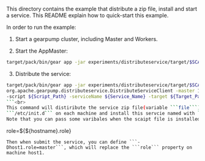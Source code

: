This directory contains the example that distribute a zip file, install and start a service. This README explain how to quick-start this example.

In order to run the example:

  1. Start a gearpump cluster, including Master and Workers.

  2. Start the AppMaster:<br>
  ```bash
  target/pack/bin/gear app -jar experiments/distributeservice/target/$SCALA_VERSION_MAJOR/gearpump-experiments-distributeservice_$VERSION.jar org.apache.gearpump.distributeservice.DistributeService
  ```
  3. Distribute the service:<br>
  ```bash
  target/pack/bin/gear app -jar experiments/distributeservice/target/$SCALA_VERSION_MAJOR/gearpump-experiments-distributeservice_$VERSION.jar
  org.apache.gearpump.distributeservice.DistributeServiceClient -master 127.0.0.1:3000 -appid $APPID -file ${File_Path}
  -script ${Script_Path} -serviceName ${Service_Name} -target ${Target_Path} -Dkey1=value1 -Dkey2=value2
  ```<br>
  This command will distiribute the service zip file(variable ```file```) to the target path(variable ```target```), then copy the script to
  ```/etc/init.d``` on each machine and install this servcie named with ```serviceName```<br>
  Note that you can pass some varibales when the scaipt file is installed, for example, you can submit a script template with syntax like
  ```
  role=${${hostname}.role}
  ```<br>
  Then when submit the service, you can define ```-Dhost1.role=master```, which will replace the ```role``` property on machine host1.

